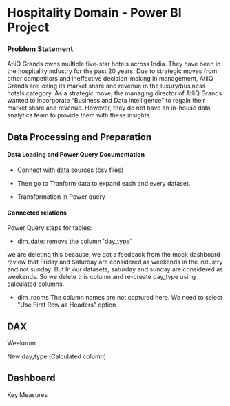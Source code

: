 
# Hospitality Domain - Power BI Project

### Problem Statement
AtliQ Grands owns multiple five-star hotels across India. They have been in the hospitality industry for the past 20 years. Due to strategic moves from other competitors and ineffective decision-making in management, AtliQ Grands are losing its market share and revenue in the luxury/business hotels category. As a strategic move, the managing director of AtliQ Grands wanted to incorporate “Business and Data Intelligence” to regain their market share and revenue. However, they do not have an in-house data analytics team to provide them with these insights.

## Data Processing and Preparation

#### Data Loading and Power Query Documentation 

- Connect with data sources (csv files)

- Then go to Tranform data to expand each and every dataset.

- Transformation in Power query

#### Connected relations

Power Query steps for tables:

- dim_date:
remove the column 'day_type'

 we are deleting this because, we got a feedback from the mock dashboard review that Friday and Saturday are considered as weekends in the industry and not sunday. But In our datasets, saturday and sunday are considered as weekends. So we delete this column and re-create day_type using calculated columns.

- dim_rooms
The column names are not captured here. We need to select "Use First Row as Headers" option

## DAX
Weeknum

New day_type (Calculated column)



## Dashboard
Key Measures



